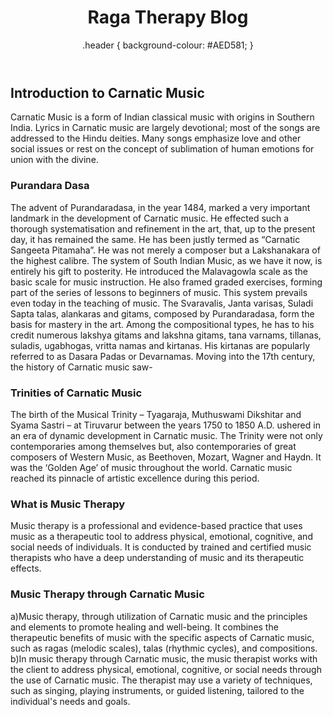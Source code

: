 
<html>
<head>
  <title>Raga Therapy Blog</title>
  
</head>
<body>
  
  <header>
    <h1>Raga Therapy Blog</h1>
    .header {
    background-colour: #AED581;
    }
  </header>

  <main>
    <article>
      <h2>Introduction to Carnatic Music</h2>
      <p>Carnatic Music is a form of Indian classical music with origins in Southern India. Lyrics in Carnatic music are largely devotional; most of the songs are addressed to the Hindu deities. Many songs emphasize love and other social issues or rest on the concept of sublimation of human emotions for union with the divine.</p>
    </article>
  </main>
  <h3>Purandara Dasa </h3>
  <p1>The advent of Purandaradasa, in the year 1484, marked a very important landmark in the development of Carnatic music. He effected such a thorough systematisation and refinement in the art, that, up to the present day, it has remained the same. He has been justly termed as “Carnatic Sangeeta Pitamaha”. He was not merely a composer but a Lakshanakara of the highest calibre. The system of South Indian Music, as we have it now, is entirely his gift to posterity. He introduced the Malavagowla scale as the basic scale for music instruction. He also framed graded exercises, forming part of the series of lessons to beginners of music. This system prevails even today in the teaching of music. The Svaravalis, Janta varisas, Suladi Sapta talas, alankaras and gitams, composed by Purandaradasa, form the basis for mastery in the art. Among the compositional types, he has to his credit numerous lakshya gitams and lakshna gitams, tana varnams, tillanas, suladis, ugabhogas, vritta namas and kirtanas. His kirtanas are popularly referred to as Dasara Padas or Devarnamas.
Moving into the 17th century, the history of Carnatic music saw-
</p1>
<h3>Trinities of Carnatic Music</h3>
<p>The birth of the Musical Trinity – Tyagaraja, Muthuswami Dikshitar and Syama Sastri – at Tiruvarur between the years 1750 to 1850 A.D. ushered in an era of dynamic development in Carnatic music. The Trinity were not only contemporaries among themselves but, also contemporaries of great composers of Western Music, as Beethoven, Mozart, Wagner and Haydn. It was the ‘Golden Age’ of music throughout the world. Carnatic music reached its pinnacle of artistic excellence during this period.
</p>
<h3>What is Music Therapy</h3>
<p>Music therapy is a professional and evidence-based practice that uses music as a therapeutic tool to address physical, emotional, cognitive, and social needs of individuals. It is conducted by trained and certified music therapists who have a deep understanding of music and its therapeutic effects.</p>
<h3>Music Therapy through Carnatic Music</h3>
<p>a)Music therapy, through utilization of Carnatic music and the principles and elements to promote healing and well-being. It combines the therapeutic benefits of music with the specific aspects of Carnatic music, such as ragas (melodic scales), talas (rhythmic cycles), and compositions.
b)In music therapy through Carnatic music, the music therapist works with the client to address physical, emotional, cognitive, or social needs through the use of Carnatic music. The therapist may use a variety of techniques, such as singing, playing instruments, or guided listening, tailored to the individual's needs and goals.</p>


</body>
</html>

